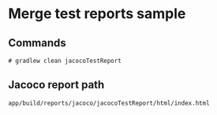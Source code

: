 # Merge test reports sample

## Commands
```
# gradlew clean jacocoTestReport
```

## Jacoco report path
```
app/build/reports/jacoco/jacocoTestReport/html/index.html
```

